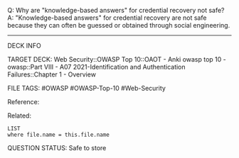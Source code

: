 Q: Why are "knowledge-based answers" for credential recovery not safe?  
A: "Knowledge-based answers" for credential recovery are not safe because they can often be guessed or obtained through social engineering.
<!--ID: 1697070650613-->

---

DECK INFO

TARGET DECK: Web Security::OWASP Top 10::OAOT - Anki owasp top 10 - owasp::Part VIII - A07 2021-Identification and Authentication Failures::Chapter 1 - Overview

FILE TAGS: #OWASP #OWASP-Top-10 #Web-Security

Reference:

Related:

```dataview
LIST
where file.name = this.file.name
```

QUESTION STATUS: Safe to store